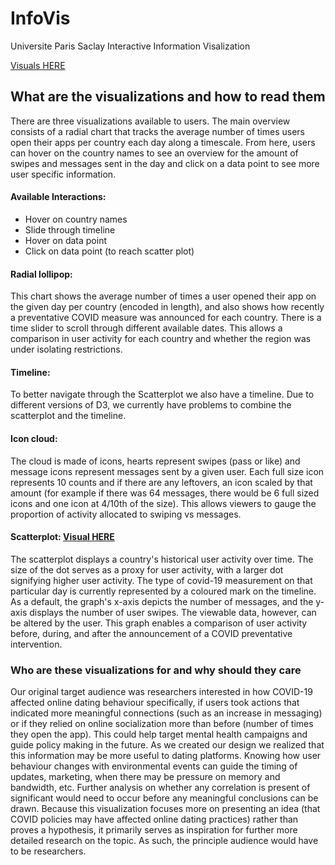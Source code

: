 # InfoVis
Universite Paris Saclay Interactive Information Visalization

[Visuals HERE](https://kersten16.github.io/InfoVis/docs)

## What are the visualizations and how to read them

There are three visualizations available to users. The main overview consists of a radial chart that tracks the average number of times users open their apps per country each day along a timescale. From here, users can hover on the country names to see an overview for the amount of swipes and messages sent in the day and click on a data point to see more user specific information.

#### Available Interactions:
- Hover on country names
- Slide through timeline
- Hover on data point
- Click on data point (to reach scatter plot)

#### Radial lollipop:
This chart shows the average number of times a user opened their app on the given day per country (encoded in length), and also shows how recently a preventative COVID measure was announced for each country. There is a time slider to scroll through different available dates. This allows a comparison in user activity for each country and whether the region was under isolating restrictions.

#### Timeline:
To better navigate through the Scatterplot we also have a timeline. Due to different versions of D3, we currently have problems to combine the scatterplot and the timeline. 

#### Icon cloud:
The cloud is made of icons, hearts represent swipes (pass or like) and message icons represent messages sent by a given user. Each full size icon represents 10 counts and if there are any leftovers, an icon scaled by that amount (for example if there was 64 messages, there would be 6 full sized icons and one icon at 4/10th of the size). This allows viewers to gauge the proportion of activity allocated to swiping vs messages.

#### Scatterplot: [Visual HERE](https://kersten16.github.io/InfoVis/ScatterPlot/)
The scatterplot displays a country's historical user activity over time. The size of the dot serves as a proxy for user activity, with a larger dot signifying higher user activity. The type of covid-19 measurement on that particular day is currently represented by a coloured mark on the timeline. As a default, the graph's x-axis depicts the number of messages, and the y-axis displays the number of user swipes. The viewable data, however, can be altered by the user. This graph enables a comparison of user activity before, during, and after the announcement of a COVID preventative intervention.

### Who are these visualizations for and why should they care
Our original target audience was researchers interested in how COVID-19 affected online dating behaviour specifically, if users took actions that indicated more meaningful connections (such as an increase in messaging) or if they relied on online socialization more than before (number of times they open the app). This could help target mental health campaigns and guide policy making in the future. As we created our design we realized that this information may be more useful to dating platforms. Knowing how user behaviour changes with environmental events can guide the timing of updates, marketing, when there may be pressure on memory and bandwidth, etc. Further analysis on whether any correlation is present of significant would need to occur before any meaningful conclusions can be drawn. Because this visualization focuses more on presenting an idea (that COVID policies may have affected online dating practices) rather than proves a hypothesis, it primarily serves as inspiration for further more detailed research on the topic. As such, the principle audience would have to be researchers.

